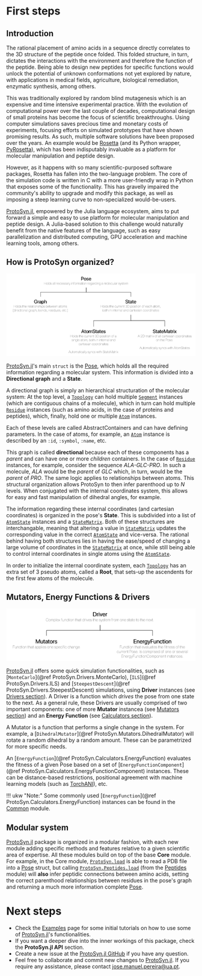 # First steps

## Introduction

The rational placement of amino acids in a sequence directly correlates to the 3D structure of the peptide once folded. This folded structure, in turn, dictates the interactions with the environment and therefore the function of the peptide. Being able to design new peptides for specific functions would unlock the potential of unknown conformations not yet explored by nature, with applications in medical fields, agriculture, biological remediation, enzymatic synthesis, among others. 

This was traditionally explored by random blind mutagenesis which is an expensive and time intensive experimental practice. With the evolution of computational power over the last couple of decades, computational design of small proteins has become the focus of scientific breakthroughs. Using computer simulations saves precious time and monetary costs of experiments, focusing efforts on simulated prototypes that have shown promising results. As such, multiple software solutions have been proposed over the years. An example would be [Rosetta](https://www.rosettacommons.org/software) (and its Python wrapper, [PyRosetta](http://www.pyrosetta.org/)), which has been indisputably invaluable as a platform for molecular manipulation and peptide design.

However, as it happens with so many scientific-purposed software packages, Rosetta has fallen into the two-language problem. The core of the simulation code is written in C with a more user-friendly wrap in Python that exposes some of the functionality. This has gravelly impaired the community's ability to upgrade and modify this package, as well as imposing a steep learning curve to non-specialized would-be-users.

[ProtoSyn.jl](https://github.com/sergio-santos-group/ProtoSyn.jl), empowered by the Julia language ecosystem, aims to put forward a simple and easy to use platform for molecular manipulation and peptide design. A Julia-based solution to this challenge would naturally benefit from the native features of the language, such as easy parallelization and distributed computing, GPU acceleration and machine learning tools, among others.
  

## How is ProtoSyn organized?

![organization](../assets/ProtoSyn-organization.png)

[ProtoSyn.jl](https://github.com/sergio-santos-group/ProtoSyn.jl)'s main `struct` is the [Pose](@ref), which holds all the required information regarding a molecular system. This information is divided into a **Directional graph** and a **State**.

A directional graph is simply an hierarchical structuration of the molecular system:
At the top level, a [`Topology`](@ref) can hold multiple [`Segment`](@ref) instances (which are contiguous chains of a molecule), which in turn can hold multiple [`Residue`](@ref) instances (such as amino acids, in the case of proteins and peptides), which, finally, hold one or multiple [`Atom`](@ref) instances.

Each of these levels are called AbstractContainers and can have defining parameters. In the case of atoms, for example, an [`Atom`](@ref) instance is described by an `:id`, `:symbol`, `:name`, etc.

This graph is called **directional** because each of these components has a _parent_ and can have one or more _children_ containers. In the case of [`Residue`](@ref) instances, for example, consider the sequence _ALA-GLC-PRO_. In such a molecule, _ALA_ would be the _parent_ of _GLC_ which, in turn, would be the _parent_ of _PRO_. The same logic applies to relationships between atoms. This structural organization allows ProtoSyn to then infer parenthood up to _N_ levels. When conjugated with the internal coordinates system, this allows for easy and fast manipulation of dihedral angles, for example.

The information regarding these internal coordinates (and cartesian coordinates) is organized in the pose's **State**. This is subdivided into a list of [`AtomState`](@ref) instances and a [`StateMatrix`](@ref). Both of these structures are interchangable, meaning that altering a value in [`StateMatrix`](@ref) updates the corresponding value in the correct [`AtomState`](@ref) and vice-versa. The rational behind having both structures lies in having the ease/speed of changing a large volume of coordinates in the [`StateMatrix`](@ref) at once, while still being able to control internal coordinates in single atoms using the [`AtomState`](@ref).

In order to initialize the internal coordinate system, each [`Topology`](@ref) has an extra set of 3 pseudo atoms, called a **Root**, that sets-up the ascendents for the first few atoms of the molecule.

## Mutators, Energy Functions & Drivers

![organization](../assets/ProtoSyn-drivers.png)

[ProtoSyn.jl](https://github.com/sergio-santos-group/ProtoSyn.jl) offers some quick simulation functionalities, such as [`MonteCarlo`](@ref ProtoSyn.Drivers.MonteCarlo), [`ILS`](@ref ProtoSyn.Drivers.ILS) and [`SteepestDescent`](@ref ProtoSyn.Drivers.SteepestDescent) simulations, using **Driver** instances (see [Drivers section](@ref)). A Driver is a function which _drives_ the pose from one state to the next. As a general rule, these Drivers are usually comprised of two important components: one of more **Mutator** instancea (see [Mutators section](@ref)) and an **Energy Function** (see [Calculators section](@ref)).

A Mutator is a function that performs a single change in the system. For example, a [`DihedralMutator`](@ref ProtoSyn.Mutators.DihedralMutator) will rotate a random dihedral by a random amount. These can be parametrized for more specific needs.

An [`EnergyFunction`](@ref ProtoSyn.Calculators.EnergyFunction) evaluates the fitness of a given Pose based on a set of [`EnergyFunctionComponent`](@ref ProtoSyn.Calculators.EnergyFunctionComponent) instances. These can be distance-based restrictions, positional agreement with machine learning models (such as [TorchANI](@ref)), etc. 

!!! ukw "Note:"
    Some commonly used [`EnergyFunction`](@ref ProtoSyn.Calculators.EnergyFunction) instances can be found in the [Common](@ref) module.

## Modular system

[ProtoSyn.jl](https://github.com/sergio-santos-group/ProtoSyn.jl) package is organized in a modular fashion, with each new module adding specific methods and features relative to a given scientific area of expertise. All these modules build on top of the base **Core** module. For example, in the Core module, [`ProtoSyn.load`](@ref) is able to read a PDB file into a [Pose](@ref) struct, but calling [`ProtoSyn.Peptides.load`](@ref) (from the [Peptides](@ref) module) will **also** infer peptidic connections between amino acids, setting the correct parenthood relationships between residues in the pose's graph and returning a much more information complete [Pose](@ref).

# Next steps

* Check the [Examples](@ref) page for some initial tutorials on how to use some of [ProtoSyn.jl](https://github.com/sergio-santos-group/ProtoSyn.jl)'s functionalities.
* If you want a deeper dive into the inner workings of this package, check the **ProtoSyn.jl API** section.
* Create a new issue at the [ProtoSyn.jl GitHub](https://github.com/sergio-santos-group/ProtoSyn.jl) if you have any question.
* Feel free to collaborate and commit new changes to [ProtoSyn.jl](https://github.com/sergio-santos-group/ProtoSyn.jl). If you require any assistance, please contact jose.manuel.pereira@ua.pt.